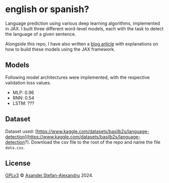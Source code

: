 # english or spanish?

Language prediction using various deep learning algorithms, implemented in JAX. I built three different word-level models, each with the task to detect the language of a given sentence.

 Alongside this repo, I have also written a [blog article](https://asandei.com) with explanations on how to build these models using the JAX framework.

## Models

Following model architectures were implemented, with the respective validation loss values.

- MLP: 0.96
- RNN: 0.54
- LSTM: ???

## Dataset

Dataset used: [https://www.kaggle.com/datasets/basilb2s/language-detection](https://www.kaggle.com/datasets/basilb2s/language-detection?). Download the csv file to the root of the repo and name the file `data.csv`.

## License

[GPLv3](LICENSE) © [Asandei Stefan-Alexandru](https://asandei.com) 2024.

